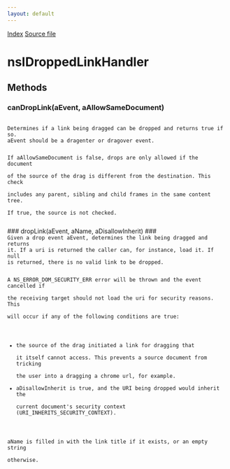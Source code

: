 ```yaml
---
layout: default
---
```

<div id='links'><a href="../index.html">Index</a>
<a href="http://dxr.mozilla.org/mozilla-central/source/dom/base/nsIDroppedLinkHandler.idl">Source file</a>
</div>

# nsIDroppedLinkHandler #

## Methods ##

### canDropLink(aEvent, aAllowSameDocument) ###
<code>  
Determines if a link being dragged can be dropped and returns true if so.  
aEvent should be a dragenter or dragover event.  
  
If aAllowSameDocument is false, drops are only allowed if the document  
of the source of the drag is different from the destination. This check  
includes any parent, sibling and child frames in the same content tree.  
If true, the source is not checked.  
  
</code>
### dropLink(aEvent, aName, aDisallowInherit) ###
<code>  
Given a drop event aEvent, determines the link being dragged and returns  
it. If a uri is returned the caller can, for instance, load it. If null  
is returned, there is no valid link to be dropped.  
  
A NS_ERROR_DOM_SECURITY_ERR error will be thrown and the event cancelled if  
the receiving target should not load the uri for security reasons. This  
will occur if any of the following conditions are true:  
 - the source of the drag initiated a link for dragging that  
   it itself cannot access. This prevents a source document from tricking  
   the user into a dragging a chrome url, for example.  
 - aDisallowInherit is true, and the URI being dropped would inherit the  
   current document's security context (URI_INHERITS_SECURITY_CONTEXT).  
  
aName is filled in with the link title if it exists, or an empty string  
otherwise.  
  
</code>